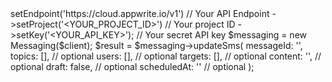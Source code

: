 <?php

use Appwrite\Client;
use Appwrite\Services\Messaging;

$client = (new Client())
    ->setEndpoint('https://cloud.appwrite.io/v1') // Your API Endpoint
    ->setProject('&lt;YOUR_PROJECT_ID&gt;') // Your project ID
    ->setKey('&lt;YOUR_API_KEY&gt;'); // Your secret API key

$messaging = new Messaging($client);

$result = $messaging->updateSms(
    messageId: '<MESSAGE_ID>',
    topics: [], // optional
    users: [], // optional
    targets: [], // optional
    content: '<CONTENT>', // optional
    draft: false, // optional
    scheduledAt: '' // optional
);